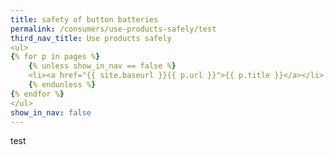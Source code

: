 ```yaml
---
title: safety of button batteries
permalink: /consumers/use-products-safely/test
third_nav_title: Use products safely
<ul>
{% for p in pages %}
    {% unless show_in_nav == false %}
    <li><a href="{{ site.baseurl }}{{ p.url }}">{{ p.title }}</a></li>
    {% endunless %}
{% endfor %}
</ul>
show_in_nav: false
---
```


test
